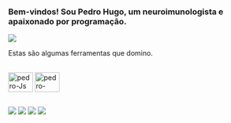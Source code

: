 ### Bem-vindos! Sou Pedro Hugo, um neuroimunologista e apaixonado por programação.

<div>
  <a><img src="https://github-readme-stats.vercel.app/api?username=CientistaNeuroImunoComputacional&show_icons=true&hide=contribs,prs&cache_seconds=86400&theme=dark" target="_blank"></a>
</div>

Estas são algumas ferramentas que domino.
<div style="display: inline_block"><br>
  <img align="center" alt="pedro-Js" height="40" width="50" src="https://cdn.jsdelivr.net/gh/devicons/devicon/icons/r/r-original.svg">
  <img align="center" alt="pedro-Python" height="40" width="50" src="https://cdn.jsdelivr.net/gh/devicons/devicon/icons/python/python-original.svg">
  
</div>

##

<div> 
  <a href="link-do-canal" target="_blank"><img src="https://img.shields.io/badge/YouTube-FF0000?style=for-the-badge&logo=youtube&logoColor=white" target="_blank"></a>
  <a href="link-do-instagram" target="_blank"><img src="https://img.shields.io/badge/-Instagram-%23E4405F?style=for-the-badge&logo=instagram&logoColor=white" target="_blank"></a>
 <a href = "mailto:gmail"><img src="https://img.shields.io/badge/-Gmail-%23333?style=for-the-badge&logo=gmail&logoColor=white" target="_blank"></a>
  <a href="link-do-linkedin target="_blank"><img src="https://img.shields.io/badge/-LinkedIn-%230077B5?style=for-the-badge&logo=linkedin&logoColor=white" target="_blank"></a> 
  
</div>
